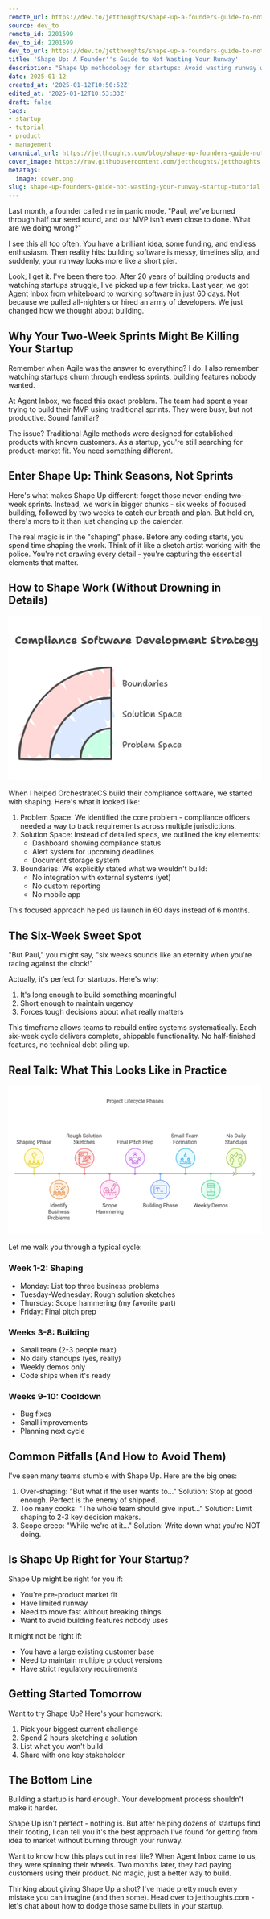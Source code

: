```yaml
---
remote_url: https://dev.to/jetthoughts/shape-up-a-founders-guide-to-not-wasting-your-runway-9kk
source: dev_to
remote_id: 2201599
dev_to_id: 2201599
dev_to_url: https://dev.to/jetthoughts/shape-up-a-founders-guide-to-not-wasting-your-runway-9kk
title: 'Shape Up: A Founder''s Guide to Not Wasting Your Runway'
description: "Shape Up methodology for startups: Avoid wasting runway with Basecamp's proven framework. Manage development cycles, ship faster, preserve capital efficiently ✓"
date: 2025-01-12
created_at: '2025-01-12T10:50:52Z'
edited_at: '2025-01-12T10:53:33Z'
draft: false
tags:
- startup
- tutorial
- product
- management
canonical_url: https://jetthoughts.com/blog/shape-up-founders-guide-not-wasting-your-runway-startup-tutorial/
cover_image: https://raw.githubusercontent.com/jetthoughts/jetthoughts.github.io/master/content/blog/shape-up-founders-guide-not-wasting-your-runway-startup-tutorial/cover.png
metatags:
  image: cover.png
slug: shape-up-founders-guide-not-wasting-your-runway-startup-tutorial
---
```

Last month, a founder called me in panic mode. "Paul, we've burned through half our seed round, and our MVP isn't even close to done. What are we doing wrong?"

I see this all too often. You have a brilliant idea, some funding, and endless enthusiasm. Then reality hits: building software is messy, timelines slip, and suddenly, your runway looks more like a short pier.

Look, I get it. I've been there too. After 20 years of building products and watching startups struggle, I've picked up a few tricks. Last year, we got Agent Inbox from whiteboard to working software in just 60 days. Not because we pulled all-nighters or hired an army of developers. We just changed how we thought about building.

## Why Your Two-Week Sprints Might Be Killing Your Startup

Remember when Agile was the answer to everything? I do. I also remember watching startups churn through endless sprints, building features nobody wanted.

At Agent Inbox, we faced this exact problem. The team had spent a year trying to build their MVP using traditional sprints. They were busy, but not productive. Sound familiar?

The issue? Traditional Agile methods were designed for established products with known customers. As a startup, you're still searching for product-market fit. You need something different.

## Enter Shape Up: Think Seasons, Not Sprints

Here's what makes Shape Up different: forget those never-ending two-week sprints. Instead, we work in bigger chunks - six weeks of focused building, followed by two weeks to catch our breath and plan. But hold on, there's more to it than just changing up the calendar.

The real magic is in the "shaping" phase. Before any coding starts, you spend time shaping the work. Think of it like a sketch artist working with the police. You're not drawing every detail - you're capturing the essential elements that matter.

## How to Shape Work (Without Drowning in Details)

![circles of the shape work stages](file_0.png)

When I helped OrchestrateCS build their compliance software, we started with shaping. Here's what it looked like:

1. Problem Space: We identified the core problem - compliance officers needed a way to track requirements across multiple jurisdictions.
1. Solution Space: Instead of detailed specs, we outlined the key elements:
   - Dashboard showing compliance status
   - Alert system for upcoming deadlines
   - Document storage system
1. Boundaries: We explicitly stated what we wouldn't build:
   - No integration with external systems (yet)
   - No custom reporting
   - No mobile app

This focused approach helped us launch in 60 days instead of 6 months.

## The Six-Week Sweet Spot

"But Paul," you might say, "six weeks sounds like an eternity when you're racing against the clock!"

Actually, it's perfect for startups. Here's why:

1. It's long enough to build something meaningful
2. Short enough to maintain urgency
3. Forces tough decisions about what really matters

This timeframe allows teams to rebuild entire systems systematically. Each six-week cycle delivers complete, shippable functionality. No half-finished features, no technical debt piling up.

## Real Talk: What This Looks Like in Practice

![shapeup cycles time line](file_1.png)

Let me walk you through a typical cycle:

### Week 1-2: Shaping

- Monday: List top three business problems
- Tuesday-Wednesday: Rough solution sketches
- Thursday: Scope hammering (my favorite part)
- Friday: Final pitch prep

### Weeks 3-8: Building

- Small team (2-3 people max)
- No daily standups (yes, really)
- Weekly demos only
- Code ships when it's ready

### Weeks 9-10: Cooldown

- Bug fixes
- Small improvements
- Planning next cycle

## Common Pitfalls (And How to Avoid Them)

I've seen many teams stumble with Shape Up. Here are the big ones:

1. Over-shaping: "But what if the user wants to..."
   Solution: Stop at good enough. Perfect is the enemy of shipped.
2. Too many cooks: "The whole team should give input..."
   Solution: Limit shaping to 2-3 key decision makers.
3. Scope creep: "While we're at it..."
   Solution: Write down what you're NOT doing.

## Is Shape Up Right for Your Startup?

Shape Up might be right for you if:

- You're pre-product market fit
- Have limited runway
- Need to move fast without breaking things
- Want to avoid building features nobody uses

It might not be right if:

- You have a large existing customer base
- Need to maintain multiple product versions
- Have strict regulatory requirements

## Getting Started Tomorrow

Want to try Shape Up? Here's your homework:

1. Pick your biggest current challenge
2. Spend 2 hours sketching a solution
3. List what you won't build
4. Share with one key stakeholder

## The Bottom Line

Building a startup is hard enough. Your development process shouldn't make it harder.

Shape Up isn't perfect - nothing is. But after helping dozens of startups find their footing, I can tell you it's the best approach I've found for getting from idea to market without burning through your runway.

Want to know how this plays out in real life? When Agent Inbox came to us, they were spinning their wheels. Two months later, they had paying customers using their product. No magic, just a better way to build.

Thinking about giving Shape Up a shot? I've made pretty much every mistake you can imagine (and then some). Head over to jetthoughts.com - let's chat about how to dodge those same bullets in your startup.
